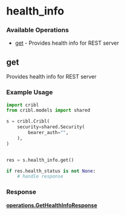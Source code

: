 # health_info

### Available Operations

* [get](#get) - Provides health info for REST server

## get

Provides health info for REST server

### Example Usage

```python
import cribl
from cribl.models import shared

s = cribl.Cribl(
    security=shared.Security(
        bearer_auth="",
    ),
)


res = s.health_info.get()

if res.health_status is not None:
    # handle response
```


### Response

**[operations.GetHealthInfoResponse](../../models/operations/gethealthinforesponse.md)**

